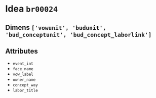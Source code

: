 # Idea `br00024`

## Dimens `['vowunit', 'budunit', 'bud_conceptunit', 'bud_concept_laborlink']`

## Attributes
- `event_int`
- `face_name`
- `vow_label`
- `owner_name`
- `concept_way`
- `labor_title`
